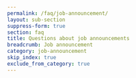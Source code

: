 ```yaml
---
permalink: /faq/job-announcement/
layout: sub-section
suppress-form: true
section: faq
title: Questions about job announcements
breadcrumb: Job announcement
category: job-announcement
skip_index: true
exclude_from_category: true
---
```

